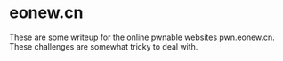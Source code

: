 # eonew.cn
These are some writeup for the online pwnable websites pwn.eonew.cn. These challenges are somewhat tricky to deal with.

